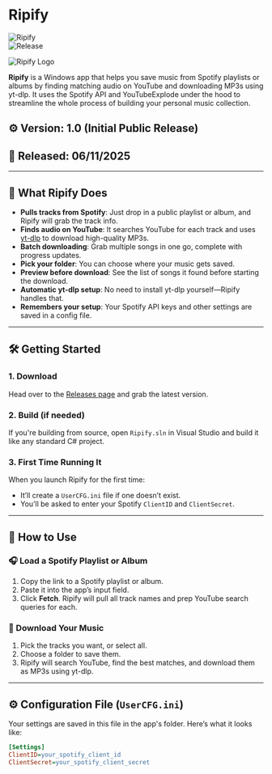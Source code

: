 # Ripify  
![Ripify](https://img.shields.io/badge/version-1.0-darkred)  
![Release](https://img.shields.io/badge/Release-06%2F11%2F2025-blue)

![Ripify Logo](https://raw.githubusercontent.com/V0idpool/Ripify/main/ripify_logo.webp)

**Ripify** is a Windows app that helps you save music from Spotify playlists or albums by finding matching audio on YouTube and downloading MP3s using yt-dlp. It uses the Spotify API and YouTubeExplode under the hood to streamline the whole process of building your personal music collection.

## ⚙️ Version: 1.0 (Initial Public Release)  
## 📅 Released: 06/11/2025  

---

## 🎵 What Ripify Does

- **Pulls tracks from Spotify**: Just drop in a public playlist or album, and Ripify will grab the track info.
- **Finds audio on YouTube**: It searches YouTube for each track and uses [yt-dlp](https://github.com/yt-dlp/yt-dlp) to download high-quality MP3s.
- **Batch downloading**: Grab multiple songs in one go, complete with progress updates.
- **Pick your folder**: You can choose where your music gets saved.
- **Preview before download**: See the list of songs it found before starting the download.
- **Automatic yt-dlp setup**: No need to install yt-dlp yourself—Ripify handles that.
- **Remembers your setup**: Your Spotify API keys and other settings are saved in a config file.

---

## 🛠️ Getting Started

### 1. Download  
Head over to the [Releases page](https://github.com/V0idpool/Ripify/releases/) and grab the latest version.

### 2. Build (if needed)  
If you're building from source, open `Ripify.sln` in Visual Studio and build it like any standard C# project.

### 3. First Time Running It  
When you launch Ripify for the first time:
- It’ll create a `UserCFG.ini` file if one doesn’t exist.
- You’ll be asked to enter your Spotify `ClientID` and `ClientSecret`.

---

## 🧪 How to Use

### 🎧 Load a Spotify Playlist or Album

1. Copy the link to a Spotify playlist or album.
2. Paste it into the app’s input field.
3. Click **Fetch**. Ripify will pull all track names and prep YouTube search queries for each.

### 🎵 Download Your Music

1. Pick the tracks you want, or select all.
2. Choose a folder to save them.
3. Ripify will search YouTube, find the best matches, and download them as MP3s using yt-dlp.

---

## ⚙️ Configuration File (`UserCFG.ini`)

Your settings are saved in this file in the app's folder. Here’s what it looks like:

```ini
[Settings]
ClientID=your_spotify_client_id
ClientSecret=your_spotify_client_secret
